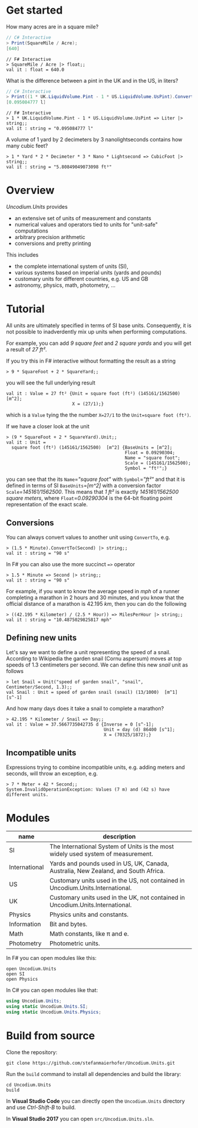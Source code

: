 # Get started
How many acres are in a square mile?

```C#
// C# Interactive
> Print(SquareMile / Acre);
[640]
```
```F#
// F# Interactive
> SquareMile / Acre |> float;;
val it : float = 640.0
```

What is the difference between a pint in the UK and in the US, in liters?
```C#
// C# Interactive
> Print((1 * UK.LiquidVolume.Pint - 1 * US.LiquidVolume.UsPint).ConvertTo(Liter));
[0.095084777 l]
```
```F#
// F# Interactive
> 1 * UK.LiquidVolume.Pint - 1 * US.LiquidVolume.UsPint => Liter |> string;;
val it : string = "0.095084777 l"
```

A volume of 1 yard by 2 decimeters by 3 nanolightseconds contains how many cubic feet?
```F#
> 1 * Yard * 2 * Decimeter * 3 * Nano * Lightsecond => CubicFoot |> string;;
val it : string = "5.80849049073098 ft³"
```

# Overview

*Uncodium.Units* provides
* an extensive set of units of measurement and constants
* numerical values and operators tied to units for "unit-safe" computations
* arbitrary precision arithmetic
* conversions and pretty printing

This includes
* the complete international system of units (SI),
* various systems based on imperial units (yards and pounds)
* customary units for different countries, e.g. US and GB
* astronomy, physics, math, photometry, ...


# Tutorial

All units are ultimately specified in terms of SI base units. 
Consequently, it is not possible to inadverdently mix up units when performing computations.

For example, you can add *9 square feet* and *2 square yards* and you will get a result of *27 ft²*.

If you try this in F# interactive without formatting the result as a string
```F#
> 9 * SquareFoot + 2 * SquareYard;;
```
you will see the full underlying result
```F#
val it : Value = 27 ft² {Unit = square foot (ft²) (145161/1562500)  [m^2];
                         X = (27/1);}
```
which is a `Value` tying the the number `X=27/1` to the `Unit=square foot (ft²)`.

If we have a closer look at the unit

```F#
> (9 * SquareFoot + 2 * SquareYard).Unit;;
val it : Unit =
  square foot (ft²) (145161/1562500)  [m^2] {BaseUnits = [m^2];
                                             Float = 0.09290304;
                                             Name = "square foot";
                                             Scale = (145161/1562500);
                                             Symbol = "ft²";}
```
you can see that the its `Name`=*"square foot"* with `Symbol`=*"ft²"* and that it is defined in terms of SI `BaseUnits`=*[m^2]* with a conversion factor `Scale`=*145161/1562500*.
This means that *1 ft²* is exactly *145161/1562500 square meters*, where `Float`=*0.09290304* is the 64-bit floating point representation of the exact scale.

## Conversions

You can always convert values to another unit using `ConvertTo`, e.g.

```F#
> (1.5 * Minute).ConvertTo(Second) |> string;;
val it : string = "90 s"
```

In F# you can also use the more succinct `=>` operator

```F#
> 1.5 * Minute => Second |> string;;
val it : string = "90 s"
```

For example, if you want to know the average speed in *mph* of a runner completing a marathon in 2 hours and 30 minutes, and you know that the official distance of a marathon is 42.195 *km*, then you can do the following

```F#
> ((42.195 * Kilometer) / (2.5 * Hour)) => MilesPerHour |> string;;
val it : string = "10.4875029825817 mph"
```

## Defining new units

Let's say we want to define a unit representing the speed of a snail. According to Wikipedia the garden snail (Cornu aspersum) moves at top speeds of 1.3 centimeters per second. We can define this new *snail* unit as follows

```F#
> let Snail = Unit("speed of garden snail", "snail", Centimeter/Second, 1.3);;
val Snail : Unit = speed of garden snail (snail) (13/1000)  [m^1][s^-1]
```

And how many days does it take a snail to complete a marathon?

```F#
> 42.195 * Kilometer / Snail => Day;;
val it : Value = 37.5667735042735 d {Inverse = 0 [s^-1];
                                     Unit = day (d) 86400 [s^1];
                                     X = (70325/1872);}
```


## Incompatible units
Expressions trying to combine incompatible units, e.g. adding meters and seconds, will throw an exception, e.g. 

```F#
> 7 * Meter + 42 * Second;;
System.InvalidOperationException: Values (7 m) and (42 s) have different units.
```


# Modules

  name                          |       description          |
----------------------------------|-------------
 SI                | The International System of Units is the most widely used system of measurement.
 International     | Yards and pounds used in US, UK, Canada, Australia, New Zealand, and South Africa.
 US                | Customary units used in the US, not contained in Uncodium.Units.International.
 UK                | Customary units used in the UK, not contained in Uncodium.Units.International.
 Physics           | Physics units and constants.
 Information       | Bit and bytes.
 Math              | Math constants, like π and e.
 Photometry        | Photometric units.

In F# you can open modules like this:

```F#
open Uncodium.Units
open SI
open Physics
```

In C# you can open modules like that:

```C#
using Uncodium.Units;
using static Uncodium.Units.SI;
using static Uncodium.Units.Physics;
```

# Build from source

Clone the repository:

```
git clone https://github.com/stefanmaierhofer/Uncodium.Units.git
```

Run the `build` command to install all dependencies and build the library:

```
cd Uncodium.Units
build
```


In **Visual Studio Code** you can directly open the `Uncodium.Units` directory and use *Ctrl-Shift-B* to build.

In **Visual Studio 2017** you can open `src/Uncodium.Units.sln`.

